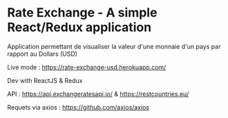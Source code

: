 # Rate Exchange - A simple React/Redux application

Application permettant de visualiser la valeur d'une monnaie d'un pays par rapport au Dollars (USD)

Live mode : https://rate-exchange-usd.herokuapp.com/


Dev with ReactJS & Redux

API : https://api.exchangeratesapi.io/ & https://restcountries.eu/

Requets via axios : https://github.com/axios/axios
